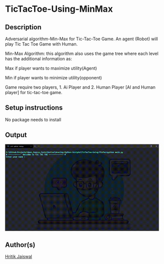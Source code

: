 # TicTacToe-Using-MinMax

## Description

Adversarial algorithm-Min-Max for Tic-Tac-Toe Game.
An agent (Robot) will play Tic Tac Toe Game with Human. 

Min-Max Algorithm: this algorithm also uses the game tree where each level has the additional information as:

Max if player wants to maximize utility(Agent)

Min if player wants to minimize utility(opponent)

Game require two players, 1. Ai Player and 2. Human Player [AI and Human player] for tic-tac-toe game.

## Setup instructions

No package needs to install 

## Output

<p align="center"><img src="Output.gif"></p>

## Author(s)

[Hritik Jaiswal](https://github.com/hritik5102) 

